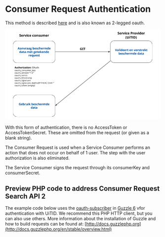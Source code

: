 ---
---

# Consumer Request Authentication

This method is described [here](http://oauth.googlecode.com/svn/spec/ext/consumer_request/1.0/drafts/2/spec.html) and is also known as 2-legged oauth. 

![2-legged oauth](/img/2leggednieuw.png "2-legged oauth")

With this form of authentication, there is no AccessToken or AccessTokenSecret. These are omitted from the request (or given as a blank string).

The Consumer Request is used when a Service Consumer performs an action that does not occur on behalf of 1 user. The step with the user authorization is also eliminated.

The Service Consumer signs the request through its consumerKey and consumerSecret.

## Preview PHP code to address Consumer Request Search API 2

The example code below uses the [oauth-subscriber](https://github.com/guzzle/oauth-subscriber) in [Guzzle 6](https://github.com/guzzle/guzzle) vfor authentication with UiTID. We recommend this PHP HTTP client, but you can also use others. More information about the installation of Guzzle and how to build requests can be found at: [http://docs.guzzlephp.org](http://docs.guzzlephp.org/en/stable/overview.html)

<script src="https://gist.github.com/stijnswaanen/4ed6757c57c9ca1c21fc84ad254781e8.js"></script>
